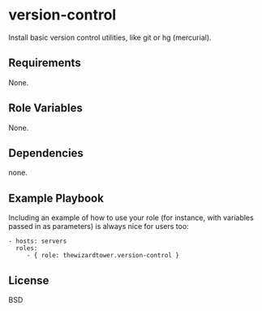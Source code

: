 version-control
=========

Install basic version control utilities, like git or hg (mercurial).

Requirements
------------

None.

Role Variables
--------------

None.

Dependencies
------------

none.

Example Playbook
----------------

Including an example of how to use your role (for instance, with variables passed in as parameters) is always nice for users too:

    - hosts: servers
      roles:
         - { role: thewizardtower.version-control }

License
-------

BSD

